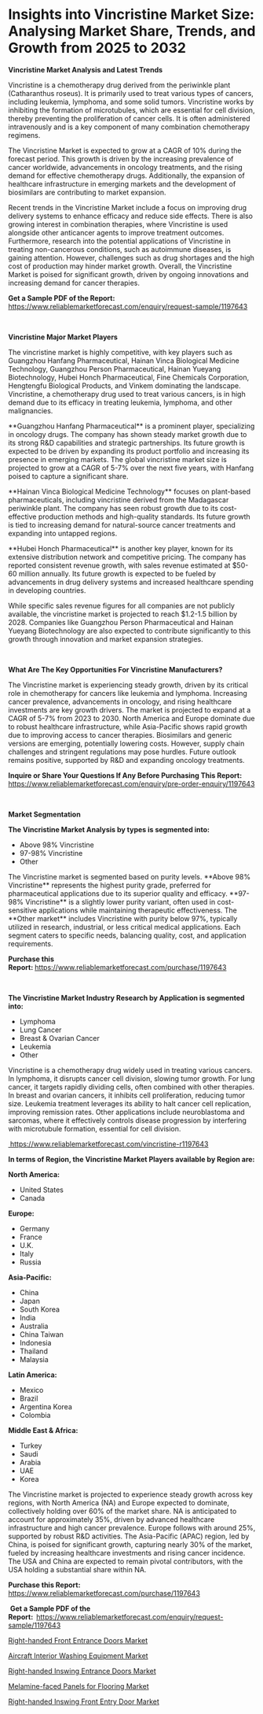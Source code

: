 <p><h1>Insights into Vincristine Market Size: Analysing Market Share, Trends, and Growth from 2025 to 2032</h1></p><p><strong>Vincristine Market Analysis and Latest Trends</strong></p>
<p><p>Vincristine is a chemotherapy drug derived from the periwinkle plant (Catharanthus roseus). It is primarily used to treat various types of cancers, including leukemia, lymphoma, and some solid tumors. Vincristine works by inhibiting the formation of microtubules, which are essential for cell division, thereby preventing the proliferation of cancer cells. It is often administered intravenously and is a key component of many combination chemotherapy regimens.</p><p>The Vincristine Market is expected to grow at a CAGR of 10% during the forecast period. This growth is driven by the increasing prevalence of cancer worldwide, advancements in oncology treatments, and the rising demand for effective chemotherapy drugs. Additionally, the expansion of healthcare infrastructure in emerging markets and the development of biosimilars are contributing to market expansion.</p><p>Recent trends in the Vincristine Market include a focus on improving drug delivery systems to enhance efficacy and reduce side effects. There is also growing interest in combination therapies, where Vincristine is used alongside other anticancer agents to improve treatment outcomes. Furthermore, research into the potential applications of Vincristine in treating non-cancerous conditions, such as autoimmune diseases, is gaining attention. However, challenges such as drug shortages and the high cost of production may hinder market growth. Overall, the Vincristine Market is poised for significant growth, driven by ongoing innovations and increasing demand for cancer therapies.</p></p>
<p><strong>Get a Sample PDF of the Report:&nbsp;</strong> <a href="https://www.reliablemarketforecast.com/enquiry/request-sample/1197643?utm_campaign=1140&utm_medium=2&utm_source=Github&utm_content=ia&utm_term=26012025&utm_id=vincristine">https://www.reliablemarketforecast.com/enquiry/request-sample/1197643</a></p>
<p>&nbsp;</p>
<p><strong>Vincristine Major Market Players</strong></p>
<p><p>The vincristine market is highly competitive, with key players such as Guangzhou Hanfang Pharmaceutical, Hainan Vinca Biological Medicine Technology, Guangzhou Person Pharmaceutical, Hainan Yueyang Biotechnology, Hubei Honch Pharmaceutical, Fine Chemicals Corporation, Hengtengfu Biological Products, and Vinkem dominating the landscape. Vincristine, a chemotherapy drug used to treat various cancers, is in high demand due to its efficacy in treating leukemia, lymphoma, and other malignancies.</p><p>**Guangzhou Hanfang Pharmaceutical** is a prominent player, specializing in oncology drugs. The company has shown steady market growth due to its strong R&D capabilities and strategic partnerships. Its future growth is expected to be driven by expanding its product portfolio and increasing its presence in emerging markets. The global vincristine market size is projected to grow at a CAGR of 5-7% over the next five years, with Hanfang poised to capture a significant share.</p><p>**Hainan Vinca Biological Medicine Technology** focuses on plant-based pharmaceuticals, including vincristine derived from the Madagascar periwinkle plant. The company has seen robust growth due to its cost-effective production methods and high-quality standards. Its future growth is tied to increasing demand for natural-source cancer treatments and expanding into untapped regions.</p><p>**Hubei Honch Pharmaceutical** is another key player, known for its extensive distribution network and competitive pricing. The company has reported consistent revenue growth, with sales revenue estimated at $50-60 million annually. Its future growth is expected to be fueled by advancements in drug delivery systems and increased healthcare spending in developing countries.</p><p>While specific sales revenue figures for all companies are not publicly available, the vincristine market is projected to reach $1.2-1.5 billion by 2028. Companies like Guangzhou Person Pharmaceutical and Hainan Yueyang Biotechnology are also expected to contribute significantly to this growth through innovation and market expansion strategies.</p></p>
<p>&nbsp;</p>
<p><strong>What Are The Key Opportunities For Vincristine Manufacturers?</strong></p>
<p><p>The Vincristine market is experiencing steady growth, driven by its critical role in chemotherapy for cancers like leukemia and lymphoma. Increasing cancer prevalence, advancements in oncology, and rising healthcare investments are key growth drivers. The market is projected to expand at a CAGR of 5-7% from 2023 to 2030. North America and Europe dominate due to robust healthcare infrastructure, while Asia-Pacific shows rapid growth due to improving access to cancer therapies. Biosimilars and generic versions are emerging, potentially lowering costs. However, supply chain challenges and stringent regulations may pose hurdles. Future outlook remains positive, supported by R&D and expanding oncology treatments.</p></p>
<p><strong>Inquire or Share Your Questions If Any Before Purchasing This Report:</strong> <a href="https://www.reliablemarketforecast.com/enquiry/pre-order-enquiry/1197643?utm_campaign=1140&utm_medium=2&utm_source=Github&utm_content=ia&utm_term=26012025&utm_id=vincristine">https://www.reliablemarketforecast.com/enquiry/pre-order-enquiry/1197643</a></p>
<p>&nbsp;</p>
<p><strong>Market Segmentation</strong></p>
<p><strong>The Vincristine Market Analysis by types is segmented into:</strong></p>
<p><ul><li>Above 98% Vincristine</li><li>97-98% Vincristine</li><li>Other</li></ul></p>
<p><p>The Vincristine market is segmented based on purity levels. **Above 98% Vincristine** represents the highest purity grade, preferred for pharmaceutical applications due to its superior quality and efficacy. **97-98% Vincristine** is a slightly lower purity variant, often used in cost-sensitive applications while maintaining therapeutic effectiveness. The **Other market** includes Vincristine with purity below 97%, typically utilized in research, industrial, or less critical medical applications. Each segment caters to specific needs, balancing quality, cost, and application requirements.</p></p>
<p><strong>Purchase this Report:&nbsp;</strong><a href="https://www.reliablemarketforecast.com/purchase/1197643?utm_campaign=1140&utm_medium=2&utm_source=Github&utm_content=ia&utm_term=26012025&utm_id=vincristine">https://www.reliablemarketforecast.com/purchase/1197643</a></p>
<p>&nbsp;</p>
<p><strong>The Vincristine Market Industry Research by Application is segmented into:</strong></p>
<p><ul><li>Lymphoma</li><li>Lung Cancer</li><li>Breast & Ovarian Cancer</li><li>Leukemia</li><li>Other</li></ul></p>
<p><p>Vincristine is a chemotherapy drug widely used in treating various cancers. In lymphoma, it disrupts cancer cell division, slowing tumor growth. For lung cancer, it targets rapidly dividing cells, often combined with other therapies. In breast and ovarian cancers, it inhibits cell proliferation, reducing tumor size. Leukemia treatment leverages its ability to halt cancer cell replication, improving remission rates. Other applications include neuroblastoma and sarcomas, where it effectively controls disease progression by interfering with microtubule formation, essential for cell division.</p></p>
<p><a href="https://www.reliablemarketforecast.com/vincristine-r1197643?utm_campaign=1140&utm_medium=2&utm_source=Github&utm_content=ia&utm_term=26012025&utm_id=vincristine">&nbsp;https://www.reliablemarketforecast.com/vincristine-r1197643</a></p>
<p><strong>In terms of Region, the Vincristine Market Players available by Region are:</strong></p>
<p>
    <p> <strong> North America: </strong>
        <ul>
            <li>United States</li>
            <li>Canada</li>
        </ul>
        </p> 
    <p> <strong> Europe: </strong>
        <ul>
            <li>Germany</li>
            <li>France</li>
            <li>U.K.</li>
            <li>Italy</li>
            <li>Russia</li>
        </ul>
        </p> 
    <p> <strong> Asia-Pacific: </strong>
        <ul>
            <li>China</li>
            <li>Japan</li>
            <li>South Korea</li>
            <li>India</li>
            <li>Australia</li>
            <li>China Taiwan</li>
            <li>Indonesia</li>
            <li>Thailand</li>
            <li>Malaysia</li>
        </ul>
        </p> 
    <p> <strong> Latin America: </strong>
        <ul>
            <li>Mexico</li>
            <li>Brazil</li>
            <li>Argentina Korea</li>
            <li>Colombia</li>
        </ul>
        </p> 
    <p> <strong> Middle East & Africa: </strong>
        <ul>
            <li>Turkey</li>
            <li>Saudi</li>
            <li>Arabia</li>
            <li>UAE</li>
            <li>Korea</li>
        </ul>
    </p>
    </p>
<p><p>The Vincristine market is projected to experience steady growth across key regions, with North America (NA) and Europe expected to dominate, collectively holding over 60% of the market share. NA is anticipated to account for approximately 35%, driven by advanced healthcare infrastructure and high cancer prevalence. Europe follows with around 25%, supported by robust R&D activities. The Asia-Pacific (APAC) region, led by China, is poised for significant growth, capturing nearly 30% of the market, fueled by increasing healthcare investments and rising cancer incidence. The USA and China are expected to remain pivotal contributors, with the USA holding a substantial share within NA.</p></p>
<p><strong>Purchase this Report: </strong><a href="https://www.reliablemarketforecast.com/purchase/1197643?utm_campaign=1140&utm_medium=2&utm_source=Github&utm_content=ia&utm_term=26012025&utm_id=vincristine">https://www.reliablemarketforecast.com/purchase/1197643</a></p>
<p>&nbsp;<strong>Get a Sample PDF of the Report:&nbsp;&nbsp;</strong><a href="https://www.reliablemarketforecast.com/enquiry/request-sample/1197643?utm_campaign=1140&utm_medium=2&utm_source=Github&utm_content=ia&utm_term=26012025&utm_id=vincristine">https://www.reliablemarketforecast.com/enquiry/request-sample/1197643</a></p>
<p><strong></strong></p>
<p><p><a href="https://www.linkedin.com/pulse/whats-driving-right-handed-front-entrance-doors-market-2025-2032-xltqf?utm_campaign=1140&utm_medium=2&utm_source=Github&utm_content=ia&utm_term=26012025&utm_id=vincristine">Right-handed Front Entrance Doors Market</a></p><p><a href="https://www.linkedin.com/pulse/aircraft-interior-washing-equipment-market-size-2025-2032-9uhpf?utm_campaign=1140&utm_medium=2&utm_source=Github&utm_content=ia&utm_term=26012025&utm_id=vincristine">Aircraft Interior Washing Equipment Market</a></p><p><a href="https://www.linkedin.com/pulse/growth-segmentation-9-cagr-forecast-right-handed-inswing-js7hf?utm_campaign=1140&utm_medium=2&utm_source=Github&utm_content=ia&utm_term=26012025&utm_id=vincristine">Right-handed Inswing Entrance Doors Market</a></p><p><a href="https://www.linkedin.com/pulse/melamine-faced-panels-flooring-market-research-report-cyuff?utm_campaign=1140&utm_medium=2&utm_source=Github&utm_content=ia&utm_term=26012025&utm_id=vincristine">Melamine-faced Panels for Flooring Market</a></p><p><a href="https://www.linkedin.com/pulse/comprehensive-right-handed-inswing-front-entry-door-report-dcuzf?utm_campaign=1140&utm_medium=2&utm_source=Github&utm_content=ia&utm_term=26012025&utm_id=vincristine">Right-handed Inswing Front Entry Door Market</a></p></p>